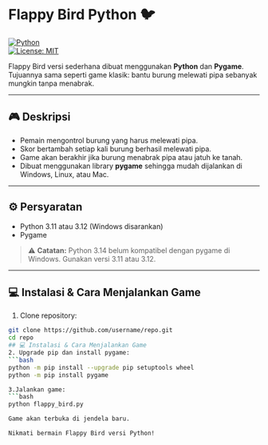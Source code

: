 # Flappy Bird Python 🐦

[![Python](https://img.shields.io/badge/python-3.11%2C3.12-blue)](https://www.python.org/)  
[![License: MIT](https://img.shields.io/badge/License-MIT-yellow.svg)](LICENSE)

Flappy Bird versi sederhana dibuat menggunakan **Python** dan **Pygame**.  
Tujuannya sama seperti game klasik: bantu burung melewati pipa sebanyak mungkin tanpa menabrak.

---

## 🎮 Deskripsi

- Pemain mengontrol burung yang harus melewati pipa.  
- Skor bertambah setiap kali burung berhasil melewati pipa.  
- Game akan berakhir jika burung menabrak pipa atau jatuh ke tanah.  
- Dibuat menggunakan library **pygame** sehingga mudah dijalankan di Windows, Linux, atau Mac.

---

## ⚙️ Persyaratan

- Python 3.11 atau 3.12 (Windows disarankan)  
- Pygame

> ⚠️ **Catatan:** Python 3.14 belum kompatibel dengan pygame di Windows. Gunakan versi 3.11 atau 3.12.

---

## 💻 Instalasi & Cara Menjalankan Game

1. Clone repository:

```bash
git clone https://github.com/username/repo.git
cd repo
## 💻 Instalasi & Cara Menjalankan Game
2. Upgrade pip dan install pygame:
```bash
python -m pip install --upgrade pip setuptools wheel
python -m pip install pygame

3.Jalankan game:
```bash
python flappy_bird.py

Game akan terbuka di jendela baru.

Nikmati bermain Flappy Bird versi Python!
